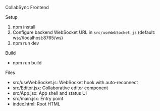 CollabSync Frontend

Setup

1. npm install
2. Configure backend WebSocket URL in `src/useWebSocket.js` (default: ws://localhost:8765/ws)
3. npm run dev

Build

- npm run build

Files

- src/useWebSocket.js: WebSocket hook with auto-reconnect
- src/Editor.jsx: Collaborative editor component
- src/App.jsx: App shell and status UI
- src/main.jsx: Entry point
- index.html: Root HTML



